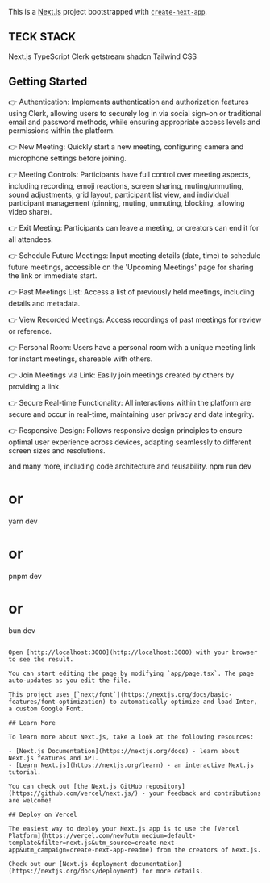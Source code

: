 This is a [Next.js](https://nextjs.org/) project bootstrapped with [`create-next-app`](https://github.com/vercel/next.js/tree/canary/packages/create-next-app).
## TECK STACK
Next.js
TypeScript
Clerk
getstream
shadcn
Tailwind CSS


## Getting Started
👉 Authentication: Implements authentication and authorization features using Clerk, allowing users to securely log in via social sign-on or traditional email and password methods, while ensuring appropriate access levels and permissions within the platform.

👉 New Meeting: Quickly start a new meeting, configuring camera and microphone settings before joining.

👉 Meeting Controls: Participants have full control over meeting aspects, including recording, emoji reactions, screen sharing, muting/unmuting, sound adjustments, grid layout, participant list view, and individual participant management (pinning, muting, unmuting, blocking, allowing video share).

👉 Exit Meeting: Participants can leave a meeting, or creators can end it for all attendees.

👉 Schedule Future Meetings: Input meeting details (date, time) to schedule future meetings, accessible on the 'Upcoming Meetings' page for sharing the link or immediate start.

👉 Past Meetings List: Access a list of previously held meetings, including details and metadata.

👉 View Recorded Meetings: Access recordings of past meetings for review or reference.

👉 Personal Room: Users have a personal room with a unique meeting link for instant meetings, shareable with others.

👉 Join Meetings via Link: Easily join meetings created by others by providing a link.

👉 Secure Real-time Functionality: All interactions within the platform are secure and occur in real-time, maintaining user privacy and data integrity.

👉 Responsive Design: Follows responsive design principles to ensure optimal user experience across devices, adapting seamlessly to different screen sizes and resolutions.

and many more, including code architecture and reusability.
npm run dev
# or
yarn dev
# or
pnpm dev
# or
bun dev
```

Open [http://localhost:3000](http://localhost:3000) with your browser to see the result.

You can start editing the page by modifying `app/page.tsx`. The page auto-updates as you edit the file.

This project uses [`next/font`](https://nextjs.org/docs/basic-features/font-optimization) to automatically optimize and load Inter, a custom Google Font.

## Learn More

To learn more about Next.js, take a look at the following resources:

- [Next.js Documentation](https://nextjs.org/docs) - learn about Next.js features and API.
- [Learn Next.js](https://nextjs.org/learn) - an interactive Next.js tutorial.

You can check out [the Next.js GitHub repository](https://github.com/vercel/next.js/) - your feedback and contributions are welcome!

## Deploy on Vercel

The easiest way to deploy your Next.js app is to use the [Vercel Platform](https://vercel.com/new?utm_medium=default-template&filter=next.js&utm_source=create-next-app&utm_campaign=create-next-app-readme) from the creators of Next.js.

Check out our [Next.js deployment documentation](https://nextjs.org/docs/deployment) for more details.
